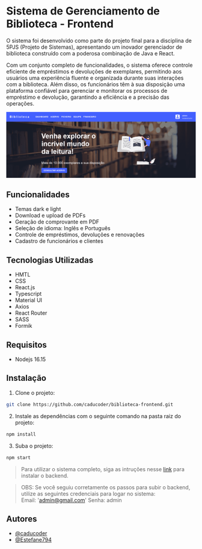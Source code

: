 # Sistema de Gerenciamento de Biblioteca - Frontend

O sistema foi desenvolvido como parte do projeto final para a disciplina de 5PJS (Projeto de Sistemas), apresentando um inovador gerenciador de biblioteca construído com a poderosa combinação de Java e React.

Com um conjunto completo de funcionalidades, o sistema oferece controle eficiente de empréstimos e devoluções de exemplares, permitindo aos usuários uma experiência fluente e organizada durante suas interações com a biblioteca. Além disso, os funcionários têm à sua disposição uma plataforma confiável para gerenciar e monitorar os processos de empréstimo e devolução, garantindo a eficiência e a precisão das operações.

![](./src/assets/Screenshot.png)

## Funcionalidades

- Temas dark e light
- Download e upload de PDFs
- Geração de comprovante em PDF
- Seleção de idioma: Inglês e Português
- Controle de empréstimos, devoluções e renovações
- Cadastro de funcionários e clientes

## Tecnologias Utilizadas

- HMTL
- CSS
- React.js
- Typescript
- Material UI
- Axios
- React Router
- SASS
- Formik

## Requisitos

- Nodejs 16.15

## Instalação
1. Clone o projeto:
```bash
git clone https://github.com/caducoder/biblioteca-frontend.git
```
2. Instale as dependências com o seguinte comando na pasta raiz do projeto:
```bash
npm install
```
3. Suba o projeto:
```bash
npm start
```

> Para utilizar o sistema completo, siga as intruções nesse [link](https://github.com/caducoder/java-biblioteca-api)  para instalar o backend.

> OBS: Se você seguiu corretamente os passos para subir o backend, utilize as seguintes credenciais para logar no sistema: \
Email: 'admin@gmail.com'
Senha: admin
## Autores

- [@caducoder](https://github.com/caducoder)
- [@Estefane794](https://github.com/Estefane794)